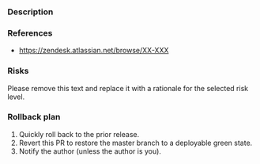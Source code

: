 ### Description

### References

* https://zendesk.atlassian.net/browse/XX-XXX

### Risks

<!--
Please apply exactly one of the risk labels:

* risk:none (only appropriate for PRs which don't affect what gets deployed, e.g. the README)
* risk:low
* risk:medium
* risk:high

The levels of risk are defined here: https://zendesk.atlassian.net/wiki/spaces/ENG/pages/92897648/Risks+in+Pull+Requests
-->

Please remove this text and replace it with a rationale for the selected risk level.

### Rollback plan

<!--
  Update in case the Rollback plan is more complex, e.g. failed backfills, kafka topic migrations, etc.
-->

1. Quickly roll back to the prior release.
2. Revert this PR to restore the master branch to a deployable green state.
3. Notify the author (unless the author is you).
